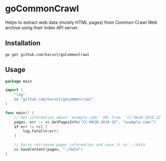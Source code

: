 # goCommonCrawl
Helps to extract web data (mostly HTML pages) from Common Crawl Web archive using their index API server.

## Installation
```
go get github.com/karust/goCommonCrawl
```

## Usage
```go
package main

import (
	"log"
	cc "github.com/karust/gocommoncrawl"
)

func main() {
    // Get information about `example.com/` URL from  `CC-MAIN-2019-22` archive
	pages, err := cc.GetPagesInfo("CC-MAIN-2019-22", "example.com/")
	if err != nil {
		log.Fatalln(err)
	}

    // Parse retrieved pages information and save it in `./data`
	cc.SaveContent(pages, "./data")
}
```